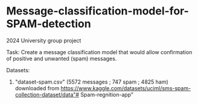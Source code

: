 # Message-classification-model-for-SPAM-detection
2024 University group project

Task: Create a message classification model that would allow confirmation of positive and unwanted (spam) messages.

Datasets:
1) "dataset-spam.csv" (5572 messages ; 747 spam ; 4825 ham) downloaded from https://www.kaggle.com/datasets/uciml/sms-spam-collection-dataset/data"# Spam-regnition-app" 
